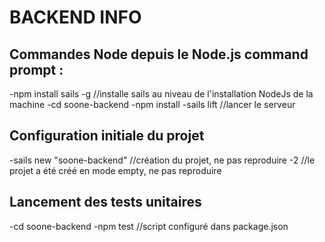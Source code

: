 # BACKEND INFO

## Commandes Node depuis le Node.js command prompt :
-npm install sails -g //installe sails au niveau de l'installation NodeJs de la machine
-cd soone-backend
-npm install
-sails lift //lancer le serveur


## Configuration initiale du projet
-sails new "soone-backend" //création du projet, ne pas reproduire
-2 //le projet a été créé en mode empty, ne pas reproduire

## Lancement des tests unitaires
-cd soone-backend
-npm test //script configuré dans package.json